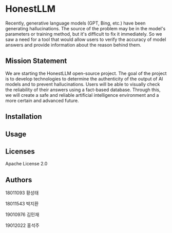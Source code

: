 # HonestLLM

Recently, generative language models (GPT, Bing, etc.) have been generating
hallucinations.
The source of the problem may be in the model's parameters or training method, but it's
difficult to fix it immediately.
So we saw a need for a tool that would allow users to verify the accuracy of model answers
and provide information about the reason behind them.

## Mission Statement
We are starting the HonestLLM open-source project.
The goal of the project is to develop technologies to determine the authenticity of the output
of AI models and to prevent hallucinations. Users will be able to visually check the reliability
of their answers using a fact-based database.
Through this, we will create a safe and reliable artificial intelligence environment and a more
certain and advanced future.

## Installation



## Usage



## Licenses

  
Apache License 2.0  


## Authors

18011093 황성태  

18011543 박지환  

19010976 김민재  

19012022 홍석주  



## 
